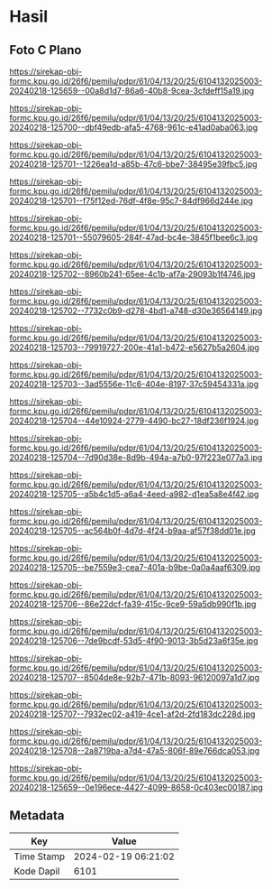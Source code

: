 # Hasil

## Foto C Plano

https://sirekap-obj-formc.kpu.go.id/26f6/pemilu/pdpr/61/04/13/20/25/6104132025003-20240218-125659--00a8d1d7-86a6-40b8-9cea-3cfdeff15a19.jpg

https://sirekap-obj-formc.kpu.go.id/26f6/pemilu/pdpr/61/04/13/20/25/6104132025003-20240218-125700--dbf49edb-afa5-4768-961c-e41ad0aba063.jpg

https://sirekap-obj-formc.kpu.go.id/26f6/pemilu/pdpr/61/04/13/20/25/6104132025003-20240218-125701--1226ea1d-a85b-47c6-bbe7-38495e39fbc5.jpg

https://sirekap-obj-formc.kpu.go.id/26f6/pemilu/pdpr/61/04/13/20/25/6104132025003-20240218-125701--f75f12ed-76df-4f8e-95c7-84df966d244e.jpg

https://sirekap-obj-formc.kpu.go.id/26f6/pemilu/pdpr/61/04/13/20/25/6104132025003-20240218-125701--55079605-284f-47ad-bc4e-3845f1bee6c3.jpg

https://sirekap-obj-formc.kpu.go.id/26f6/pemilu/pdpr/61/04/13/20/25/6104132025003-20240218-125702--8960b241-65ee-4c1b-af7a-29093b1f4746.jpg

https://sirekap-obj-formc.kpu.go.id/26f6/pemilu/pdpr/61/04/13/20/25/6104132025003-20240218-125702--7732c0b9-d278-4bd1-a748-d30e36564149.jpg

https://sirekap-obj-formc.kpu.go.id/26f6/pemilu/pdpr/61/04/13/20/25/6104132025003-20240218-125703--79919727-200e-41a1-b472-e5627b5a2604.jpg

https://sirekap-obj-formc.kpu.go.id/26f6/pemilu/pdpr/61/04/13/20/25/6104132025003-20240218-125703--3ad5556e-11c6-404e-8197-37c59454331a.jpg

https://sirekap-obj-formc.kpu.go.id/26f6/pemilu/pdpr/61/04/13/20/25/6104132025003-20240218-125704--44e10924-2779-4490-bc27-18df236f1924.jpg

https://sirekap-obj-formc.kpu.go.id/26f6/pemilu/pdpr/61/04/13/20/25/6104132025003-20240218-125704--7d90d38e-8d9b-494a-a7b0-97f223e077a3.jpg

https://sirekap-obj-formc.kpu.go.id/26f6/pemilu/pdpr/61/04/13/20/25/6104132025003-20240218-125705--a5b4c1d5-a6a4-4eed-a982-d1ea5a8e4f42.jpg

https://sirekap-obj-formc.kpu.go.id/26f6/pemilu/pdpr/61/04/13/20/25/6104132025003-20240218-125705--ac564b0f-4d7d-4f24-b9aa-af57f38dd01e.jpg

https://sirekap-obj-formc.kpu.go.id/26f6/pemilu/pdpr/61/04/13/20/25/6104132025003-20240218-125705--be7559e3-cea7-401a-b9be-0a0a4aaf6309.jpg

https://sirekap-obj-formc.kpu.go.id/26f6/pemilu/pdpr/61/04/13/20/25/6104132025003-20240218-125706--86e22dcf-fa39-415c-9ce9-59a5db990f1b.jpg

https://sirekap-obj-formc.kpu.go.id/26f6/pemilu/pdpr/61/04/13/20/25/6104132025003-20240218-125706--7de9bcdf-53d5-4f90-9013-3b5d23a6f35e.jpg

https://sirekap-obj-formc.kpu.go.id/26f6/pemilu/pdpr/61/04/13/20/25/6104132025003-20240218-125707--8504de8e-92b7-471b-8093-96120097a1d7.jpg

https://sirekap-obj-formc.kpu.go.id/26f6/pemilu/pdpr/61/04/13/20/25/6104132025003-20240218-125707--7932ec02-a419-4ce1-af2d-2fd183dc228d.jpg

https://sirekap-obj-formc.kpu.go.id/26f6/pemilu/pdpr/61/04/13/20/25/6104132025003-20240218-125708--2a8719ba-a7d4-47a5-806f-89e766dca053.jpg

https://sirekap-obj-formc.kpu.go.id/26f6/pemilu/pdpr/61/04/13/20/25/6104132025003-20240218-125659--0e196ece-4427-4099-8658-0c403ec00187.jpg


## Metadata

| Key        | Value               |
| ---------- | ------------------- |
| Time Stamp | 2024-02-19 06:21:02 |
| Kode Dapil | 6101                |



